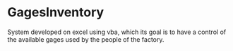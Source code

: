 # GagesInventory
System developed on excel using vba, which its goal is to have a control of the available gages used by the people of the factory.
